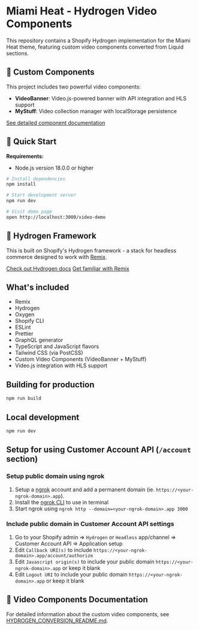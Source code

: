 # Miami Heat - Hydrogen Video Components

This repository contains a Shopify Hydrogen implementation for the Miami Heat theme, featuring custom video components converted from Liquid sections.

## 🎥 Custom Components

This project includes two powerful video components:

- **VideoBanner**: Video.js-powered banner with API integration and HLS support
- **MyStuff**: Video collection manager with localStorage persistence

[See detailed component documentation](HYDROGEN_CONVERSION_README.md)

## 🚀 Quick Start

**Requirements:**

- Node.js version 18.0.0 or higher

```bash
# Install dependencies
npm install

# Start development server
npm run dev

# Visit demo page
open http://localhost:3000/video-demo
```

## 🔧 Hydrogen Framework

This is built on Shopify's Hydrogen framework - a stack for headless commerce designed to work with [Remix](https://remix.run/).

[Check out Hydrogen docs](https://shopify.dev/custom-storefronts/hydrogen)
[Get familiar with Remix](https://remix.run/docs/en/v1)

## What's included

- Remix
- Hydrogen
- Oxygen
- Shopify CLI
- ESLint
- Prettier
- GraphQL generator
- TypeScript and JavaScript flavors
- Tailwind CSS (via PostCSS)
- Custom Video Components (VideoBanner + MyStuff)
- Video.js integration with HLS support

## Building for production

```bash
npm run build
```

## Local development

```bash
npm run dev
```

## Setup for using Customer Account API (`/account` section)

### Setup public domain using ngrok

1. Setup a [ngrok](https://ngrok.com/) account and add a permanent domain (ie. `https://<your-ngrok-domain>.app`).
1. Install the [ngrok CLI](https://ngrok.com/download) to use in terminal
1. Start ngrok using `ngrok http --domain=<your-ngrok-domain>.app 3000`

### Include public domain in Customer Account API settings

1. Go to your Shopify admin => `Hydrogen` or `Headless` app/channel => Customer Account API => Application setup
1. Edit `Callback URI(s)` to include `https://<your-ngrok-domain>.app/account/authorize`
1. Edit `Javascript origin(s)` to include your public domain `https://<your-ngrok-domain>.app` or keep it blank
1. Edit `Logout URI` to include your public domain `https://<your-ngrok-domain>.app` or keep it blank

## 📖 Video Components Documentation

For detailed information about the custom video components, see [HYDROGEN_CONVERSION_README.md](HYDROGEN_CONVERSION_README.md).
